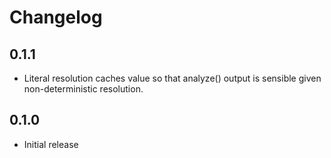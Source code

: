 # Changelog

## 0.1.1

* Literal resolution caches value so that analyze() output is
  sensible given non-deterministic resolution.

## 0.1.0

* Initial release

